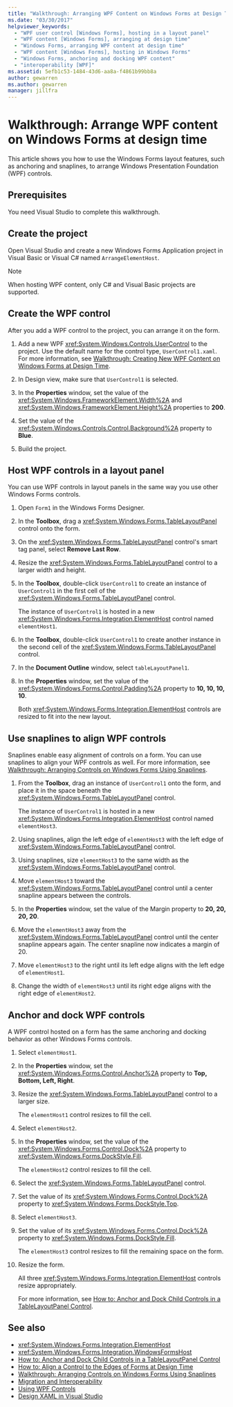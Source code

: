 ```yaml
---
title: "Walkthrough: Arranging WPF Content on Windows Forms at Design Time"
ms.date: "03/30/2017"
helpviewer_keywords:
  - "WPF user control [Windows Forms], hosting in a layout panel"
  - "WPF content [Windows Forms], arranging at design time"
  - "Windows Forms, arranging WPF content at design time"
  - "WPF content [Windows Forms], hosting in Windows Forms"
  - "Windows Forms, anchoring and docking WPF content"
  - "interoperability [WPF]"
ms.assetid: 5efb1c53-1484-43d6-aa8a-f4861b99bb8a
author: gewarren
ms.author: gewarren
manager: jillfra
---
```

# Walkthrough: Arrange WPF content on Windows Forms at design time

This article shows you how to use the Windows Forms layout features, such as anchoring and snaplines, to arrange Windows Presentation Foundation (WPF) controls.

## Prerequisites

You need Visual Studio to complete this walkthrough.

## Create the project

Open Visual Studio and create a new Windows Forms Application project in Visual Basic or Visual C# named `ArrangeElementHost`.

> [!NOTE]
> When hosting WPF content, only C# and Visual Basic projects are supported.

## Create the WPF control

After you add a WPF control to the project, you can arrange it on the form.

1. Add a new WPF <xref:System.Windows.Controls.UserControl> to the project. Use the default name for the control type, `UserControl1.xaml`. For more information, see [Walkthrough: Creating New WPF Content on Windows Forms at Design Time](walkthrough-creating-new-wpf-content-on-windows-forms-at-design-time.md).

2. In Design view, make sure that `UserControl1` is selected.

3. In the **Properties** window, set the value of the <xref:System.Windows.FrameworkElement.Width%2A> and <xref:System.Windows.FrameworkElement.Height%2A> properties to **200**.

4. Set the value of the <xref:System.Windows.Controls.Control.Background%2A> property to **Blue**.

5. Build the project.

## Host WPF controls in a layout panel

You can use WPF controls in layout panels in the same way you use other Windows Forms controls.

1. Open `Form1` in the Windows Forms Designer.

2. In the **Toolbox**, drag a <xref:System.Windows.Forms.TableLayoutPanel> control onto the form.

3. On the <xref:System.Windows.Forms.TableLayoutPanel> control's smart tag panel, select **Remove Last Row**.

4. Resize the <xref:System.Windows.Forms.TableLayoutPanel> control to a larger width and height.

5. In the **Toolbox**, double-click `UserControl1` to create an instance of `UserControl1` in the first cell of the <xref:System.Windows.Forms.TableLayoutPanel> control.

   The instance of `UserControl1` is hosted in a new <xref:System.Windows.Forms.Integration.ElementHost> control named `elementHost1`.

6. In the **Toolbox**, double-click `UserControl1` to create another instance in the second cell of the <xref:System.Windows.Forms.TableLayoutPanel> control.

7. In the **Document Outline** window, select `tableLayoutPanel1`.

8. In the **Properties** window, set the value of the <xref:System.Windows.Forms.Control.Padding%2A> property to **10, 10, 10, 10**.

   Both <xref:System.Windows.Forms.Integration.ElementHost> controls are resized to fit into the new layout.

## Use snaplines to align WPF controls

Snaplines enable easy alignment of controls on a form. You can use snaplines to align your WPF controls as well. For more information, see [Walkthrough: Arranging Controls on Windows Forms Using Snaplines](../controls/walkthrough-arranging-controls-on-windows-forms-using-snaplines.md).

1. From the **Toolbox**, drag an instance of `UserControl1` onto the form, and place it in the space beneath the <xref:System.Windows.Forms.TableLayoutPanel> control.

   The instance of `UserControl1` is hosted in a new <xref:System.Windows.Forms.Integration.ElementHost> control named `elementHost3`.

2. Using snaplines, align the left edge of `elementHost3` with the left edge of <xref:System.Windows.Forms.TableLayoutPanel> control.

3. Using snaplines, size `elementHost3` to the same width as the <xref:System.Windows.Forms.TableLayoutPanel> control.

4. Move `elementHost3` toward the <xref:System.Windows.Forms.TableLayoutPanel> control until a center snapline appears between the controls.

5. In the **Properties** window, set the value of the Margin property to **20, 20, 20, 20**.

6. Move the `elementHost3` away from the <xref:System.Windows.Forms.TableLayoutPanel> control until the center snapline appears again. The center snapline now indicates a margin of 20.

7. Move `elementHost3` to the right until its left edge aligns with the left edge of `elementHost1`.

8. Change the width of `elementHost3` until its right edge aligns with the right edge of `elementHost2`.

## Anchor and dock WPF controls

A WPF control hosted on a form has the same anchoring and docking behavior as other Windows Forms controls.

1. Select `elementHost1`.

2. In the **Properties** window, set the <xref:System.Windows.Forms.Control.Anchor%2A> property to **Top, Bottom, Left, Right**.

3. Resize the <xref:System.Windows.Forms.TableLayoutPanel> control to a larger size.

   The `elementHost1` control resizes to fill the cell.

4. Select `elementHost2`.

5. In the **Properties** window, set the value of the <xref:System.Windows.Forms.Control.Dock%2A> property to <xref:System.Windows.Forms.DockStyle.Fill>.

   The `elementHost2` control resizes to fill the cell.

6. Select the <xref:System.Windows.Forms.TableLayoutPanel> control.

7. Set the value of its <xref:System.Windows.Forms.Control.Dock%2A> property to <xref:System.Windows.Forms.DockStyle.Top>.

8. Select `elementHost3`.

9. Set the value of its <xref:System.Windows.Forms.Control.Dock%2A> property to <xref:System.Windows.Forms.DockStyle.Fill>.

   The `elementHost3` control resizes to fill the remaining space on the form.

10. Resize the form.

    All three <xref:System.Windows.Forms.Integration.ElementHost> controls resize appropriately.

    For more information, see [How to: Anchor and Dock Child Controls in a TableLayoutPanel Control](../controls/how-to-anchor-and-dock-child-controls-in-a-tablelayoutpanel-control.md).

## See also

- <xref:System.Windows.Forms.Integration.ElementHost>
- <xref:System.Windows.Forms.Integration.WindowsFormsHost>
- [How to: Anchor and Dock Child Controls in a TableLayoutPanel Control](../controls/how-to-anchor-and-dock-child-controls-in-a-tablelayoutpanel-control.md)
- [How to: Align a Control to the Edges of Forms at Design Time](../controls/how-to-align-a-control-to-the-edges-of-forms-at-design-time.md)
- [Walkthrough: Arranging Controls on Windows Forms Using Snaplines](../controls/walkthrough-arranging-controls-on-windows-forms-using-snaplines.md)
- [Migration and Interoperability](../../wpf/advanced/migration-and-interoperability.md)
- [Using WPF Controls](using-wpf-controls.md)
- [Design XAML in Visual Studio](/visualstudio/designers/designing-xaml-in-visual-studio)

